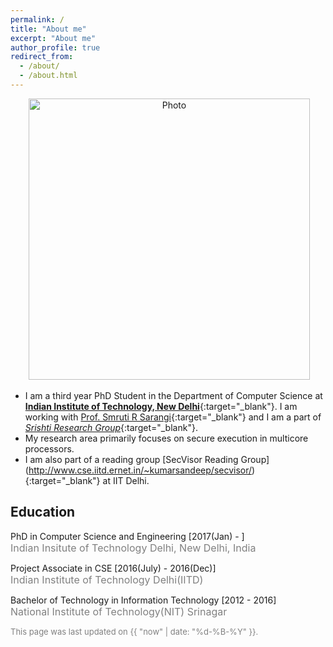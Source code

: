 ```yaml
---
permalink: /
title: "About me"
excerpt: "About me"
author_profile: true
redirect_from: 
  - /about/
  - /about.html
---
```


<p align="center">
  <img src="https://omais-shafi.github.io/images/profile.jpg?raw=true" alt="Photo" style="width: 450px;"/> 
</p>

<!-- {% assign join_date = "22 July 2017"|date: "%m %Y" %}	
{% assign years = 'now'| minus : join_date  %} -->
* I am a third year PhD Student in the Department of Computer Science at [**Indian Institute of Technology, New Delhi**](http://www.iitd.ac.in/){:target="_blank"}. I am working with [Prof. Smruti R Sarangi](http://www.cse.iitd.ac.in/~srsarangi/){:target="_blank"} and I am a part of [*Srishti Research Group*](http://www.cse.iitd.ac.in/~srsarangi/research.html){:target="_blank"}.
* My research area primarily focuses on secure execution in multicore processors.
* I am also part of a reading group [SecVisor Reading Group] (http://www.cse.iitd.ernet.in/~kumarsandeep/secvisor/) {:target="_blank"} at IIT Delhi.


## Education
<p class="common_list bullet_list edu_list"> PhD in Computer Science and Engineering [2017(Jan) - ]
<br><font size="3" color="gray"> Indian Insitute of Technology Delhi, New Delhi, India</font>
</p>
<p class="common_list bullet_list edu_list"> Project Associate in CSE [2016(July) - 2016(Dec)]
<br><font size="3" color="gray"> Indian Institute of Technology Delhi(IITD)</font>
</p>
<p class="common_list bullet_list edu_list"> Bachelor of Technology in Information Technology [2012 - 2016]
<br><font size="3" color="gray"> National Institute of Technology(NIT) Srinagar</font>
</p>



<font size="2" color="gray">This page was last updated on {{ "now" | date: "%d-%B-%Y" }}.</font>

